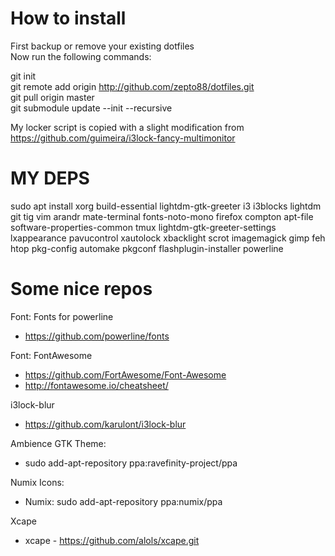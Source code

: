 # How to install
First backup or remove your existing dotfiles<br />
Now run the following commands:<br />

git init<br />
git remote add origin http://github.com/zepto88/dotfiles.git<br />
git pull origin master<br />
git submodule update --init --recursive

My locker script is copied with a slight modification from https://github.com/guimeira/i3lock-fancy-multimonitor<br />

# MY DEPS
sudo apt install xorg build-essential lightdm-gtk-greeter i3 i3blocks lightdm git tig vim arandr mate-terminal fonts-noto-mono firefox compton apt-file software-properties-common tmux lightdm-gtk-greeter-settings lxappearance pavucontrol xautolock xbacklight scrot imagemagick gimp feh htop pkg-config automake pkgconf flashplugin-installer powerline

# Some nice repos
Font: Fonts for powerline<br />
 - https://github.com/powerline/fonts<br />

Font: FontAwesome<br />
 - https://github.com/FortAwesome/Font-Awesome<br />
 - http://fontawesome.io/cheatsheet/<br />

i3lock-blur<br /> 
 - https://github.com/karulont/i3lock-blur<br />

Ambience GTK Theme:<br />
 - sudo add-apt-repository ppa:ravefinity-project/ppa<br />

Numix Icons:<br />
 - Numix: sudo add-apt-repository ppa:numix/ppa<br />

Xcape <br />
 - xcape - https://github.com/alols/xcape.git
